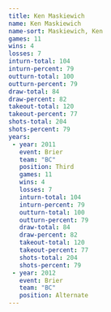 ```yaml
---
title: Ken Maskiewich
name: Ken Maskiewich
name-sort: Maskiewich, Ken
games: 11
wins: 4
losses: 7
inturn-total: 104
inturn-percent: 79
outturn-total: 100
outturn-percent: 79
draw-total: 84
draw-percent: 82
takeout-total: 120
takeout-percent: 77
shots-total: 204
shots-percent: 79
years:
 - year: 2011
   event: Brier
   team: "BC"
   position: Third
   games: 11
   wins: 4
   losses: 7
   inturn-total: 104
   inturn-percent: 79
   outturn-total: 100
   outturn-percent: 79
   draw-total: 84
   draw-percent: 82
   takeout-total: 120
   takeout-percent: 77
   shots-total: 204
   shots-percent: 79
 - year: 2012
   event: Brier
   team: "BC"
   position: Alternate
---
```

